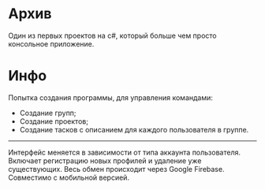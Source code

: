 # Архив
Один из первых проектов на с#, который больше чем просто консольное приложение. 
# Инфо
Попытка создания программы, для управления командами:
- Создание групп;
- Создание проектов;
- Создание тасков с описанием для каждого пользователя в группе.
-----------
Интерфейс меняется в зависимости от типа аккаунта пользователя. Включает регистрацию новых профилей и удаление уже существующих.
Весь обмен происходит через Google Firebase. Совместимо с мобильной версией.
